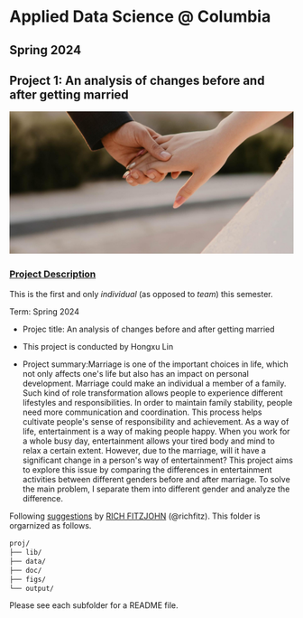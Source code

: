 # Applied Data Science @ Columbia
## Spring 2024
## Project 1: An analysis of changes before and after getting married

![image](figs/title1.jpeg)

### [Project Description](doc/Proj1_desc.md)
This is the first and only *individual* (as opposed to *team*) this semester. 

Term: Spring 2024

+ Projec title: An analysis of changes before and after getting married
+ This project is conducted by Hongxu Lin

+ Project summary:Marriage is one of the important choices in life, which not only affects one's life but also has an impact on personal development. Marriage could make an individual a member of a family. Such kind of role transformation allows people to experience different lifestyles and responsibilities. In order to maintain family stability, people need more communication and coordination. This process helps cultivate people's sense of responsibility and achievement. As a way of life, entertainment is a way of making people happy. When you work for a whole busy day, entertainment allows your tired body and mind to relax a certain extent.
However, due to the marriage, will it have a significant change in a person's way of entertainment? This project aims to explore this issue by comparing the differences in entertainment activities between different genders before and after marriage. To solve the main problem, I separate them into different gender and analyze the difference.

Following [suggestions](http://nicercode.github.io/blog/2013-04-05-projects/) by [RICH FITZJOHN](http://nicercode.github.io/about/#Team) (@richfitz). This folder is orgarnized as follows.

```
proj/
├── lib/
├── data/
├── doc/
├── figs/
└── output/
```

Please see each subfolder for a README file.
